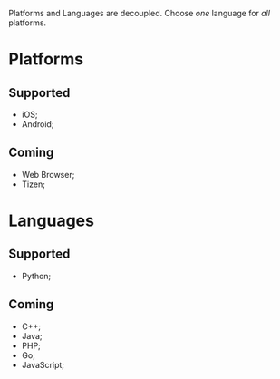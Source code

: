 Platforms and Languages are decoupled. Choose _one_ language for _all_ platforms. 

# Platforms

## Supported

  * iOS;
  * Android;
    
## Coming

  * Web Browser;
  * Tizen;

# Languages

## Supported

  * Python;
    
## Coming

  * C++;
  * Java;
  * PHP;
  * Go;
  * JavaScript;

